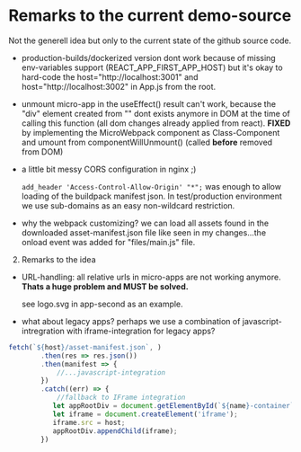 # Remarks to the current demo-source
Not the generell idea but only to the current state of the github source code.

- production-builds/dockerized version dont work because of missing env-variables support (REACT_APP_FIRST_APP_HOST)
but it's okay to hard-code the host="http://localhost:3001" and host="http://localhost:3002" in App.js from the root.

- unmount micro-app in the useEffect() result can't work, because the "div" element created from "<MicroReact/>" dont exists anymore in DOM at the time of calling this function (all dom changes already applied from react).
**FIXED** by implementing the MicroWebpack component as Class-Component and umount from componentWillUnmount() (called **before** removed from DOM)

- a little bit messy CORS configuration in nginx ;)

  `add_header 'Access-Control-Allow-Origin' "*";`
   was enough to allow loading of the buildpack manifest json.
  In test/production environment we use sub-domains as an easy non-wildcard restriction.

- why the webpack customizing?
we can load all assets found in the downloaded asset-manifest.json file like seen in my changes...the onload event was added for "files/main.js" file.

2. Remarks to the idea

- URL-handling: all relative urls in micro-apps are not working anymore.
  **Thats a huge problem and MUST be solved.**
  
  see logo.svg in app-second as an example.

- what about legacy apps?
perhaps we use a combination of javascript-intregration with  iframe-integration for legacy apps?
````javascript
fetch(`${host}/asset-manifest.json`, )
		.then(res => res.json())
		.then(manifest => {
			//...javascript-integration
		})
		.catch((err) => {
			//fallback to IFrame integration
           let appRootDiv = document.getElementById(`${name}-container`);
           let iframe = document.createElement('iframe');
           iframe.src = host;
           appRootDiv.appendChild(iframe);
		})
````  
